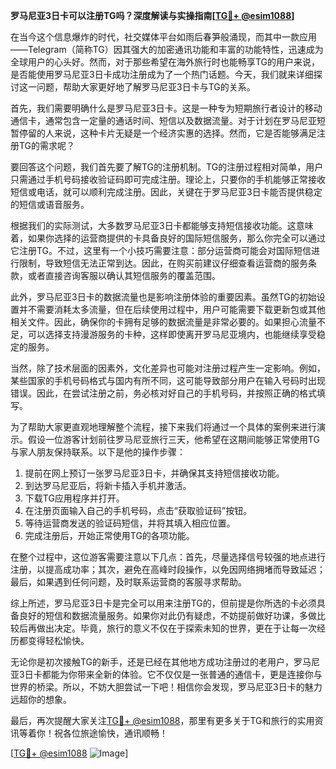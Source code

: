 **罗马尼亚3日卡可以注册TG吗？深度解读与实操指南[[TG💪+ @esim1088](https://t.me/s/esim1088)]**

在当今这个信息爆炸的时代，社交媒体平台如雨后春笋般涌现，而其中一款应用——Telegram（简称TG）因其强大的加密通讯功能和丰富的功能特性，迅速成为全球用户的心头好。然而，对于那些希望在海外旅行时也能畅享TG的用户来说，是否能使用罗马尼亚3日卡成功注册成为了一个热门话题。今天，我们就来详细探讨这一问题，帮助大家更好地了解罗马尼亚3日卡与TG的关系。

首先，我们需要明确什么是罗马尼亚3日卡。这是一种专为短期旅行者设计的移动通信卡，通常包含一定量的通话时间、短信以及数据流量。对于计划在罗马尼亚短暂停留的人来说，这种卡片无疑是一个经济实惠的选择。然而，它是否能够满足注册TG的需求呢？

要回答这个问题，我们首先要了解TG的注册机制。TG的注册过程相对简单，用户只需通过手机号码接收验证码即可完成注册。理论上，只要你的手机能够正常接收短信或电话，就可以顺利完成注册。因此，关键在于罗马尼亚3日卡能否提供稳定的短信或语音服务。

根据我们的实际测试，大多数罗马尼亚3日卡都能够支持短信接收功能。这意味着，如果你选择的运营商提供的卡具备良好的国际短信服务，那么你完全可以通过它注册TG。不过，这里有一个小技巧需要注意：部分运营商可能会对国际短信进行限制，导致短信无法正常到达。因此，在购买前建议仔细查看运营商的服务条款，或者直接咨询客服以确认其短信服务的覆盖范围。

此外，罗马尼亚3日卡的数据流量也是影响注册体验的重要因素。虽然TG的初始设置并不需要消耗太多流量，但在后续使用过程中，用户可能需要下载更新包或其他相关文件。因此，确保你的卡拥有足够的数据流量是非常必要的。如果担心流量不足，可以选择支持漫游服务的卡种，这样即使离开罗马尼亚境内，也能继续享受稳定的服务。

当然，除了技术层面的因素外，文化差异也可能对注册过程产生一定影响。例如，某些国家的手机号码格式与国内有所不同，这可能导致部分用户在输入号码时出现错误。因此，在尝试注册之前，务必核对好自己的手机号码，并按照正确的格式填写。

为了帮助大家更直观地理解整个流程，接下来我们将通过一个具体的案例来进行演示。假设一位游客计划前往罗马尼亚旅行三天，他希望在这期间能够正常使用TG与家人朋友保持联系。以下是他的操作步骤：

1. 提前在网上预订一张罗马尼亚3日卡，并确保其支持短信接收功能。
2. 到达罗马尼亚后，将新卡插入手机并激活。
3. 下载TG应用程序并打开。
4. 在注册页面输入自己的手机号码，点击“获取验证码”按钮。
5. 等待运营商发送的验证码短信，并将其填入相应位置。
6. 完成注册后，开始正常使用TG的各项功能。

在整个过程中，这位游客需要注意以下几点：首先，尽量选择信号较强的地点进行注册，以提高成功率；其次，避免在高峰时段操作，以免因网络拥堵而导致延迟；最后，如果遇到任何问题，及时联系运营商的客服寻求帮助。

综上所述，罗马尼亚3日卡是完全可以用来注册TG的，但前提是你所选的卡必须具备良好的短信和数据流量服务。如果你对此仍有疑虑，不妨提前做好功课，多做比较后再做出决定。毕竟，旅行的意义不仅在于探索未知的世界，更在于让每一次经历都变得轻松愉快。

无论你是初次接触TG的新手，还是已经在其他地方成功注册过的老用户，罗马尼亚3日卡都能为你带来全新的体验。它不仅仅是一张普通的通信卡，更是连接你与世界的桥梁。所以，不妨大胆尝试一下吧！相信你会发现，罗马尼亚3日卡的魅力远超你的想象。

最后，再次提醒大家关注[TG💪+ @esim1088](https://t.me/s/esim1088)，那里有更多关于TG和旅行的实用资讯等着你！祝各位旅途愉快，通讯顺畅！

[[TG💪+ @esim1088](https://t.me/s/esim1088) ![Image](https://i.postimg.cc/4NQfJmqS/Snipaste-2025-05-13-00-14-12.png)]